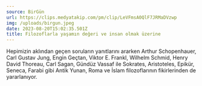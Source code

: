 ```yaml
---
source: BirGün
url: https://clips.medyatakip.com/pm/clip/LeVFmsA0QlF7JRMaDVzwp
img: /uploads/birgun.jpeg
date: 2023-08-20T15:02:35.501Z
title: Filozoflarla yaşamın değeri ve insan olmak üzerine
---
```

Hepimizin aklından geçen soruların yanıtlarını ararken Arthur Schopenhauer, Carl Gustav Jung, Engin Geçtan, Viktor E. Frankl, Wilhelm Schmid, Henry David Thoreau, Carl Sagan, Gündüz Vassaf ile Sokrates, Aristoteles, Epikür, Seneca, Farabi gibi Antik Yunan, Roma ve İslam filozoflarının fikirlerinden de yararlanıyor.